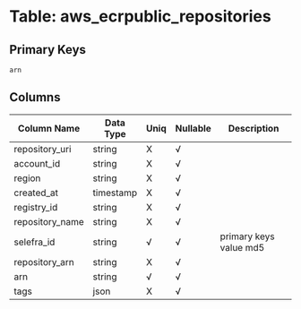 # Table: aws_ecrpublic_repositories

## Primary Keys 

```
arn
```


## Columns 

|  Column Name   |  Data Type  | Uniq | Nullable | Description | 
|  ----  | ----  | ----  | ----  | ---- | 
| repository_uri | string | X | √ |  | 
| account_id | string | X | √ |  | 
| region | string | X | √ |  | 
| created_at | timestamp | X | √ |  | 
| registry_id | string | X | √ |  | 
| repository_name | string | X | √ |  | 
| selefra_id | string | √ | √ | primary keys value md5 | 
| repository_arn | string | X | √ |  | 
| arn | string | √ | √ |  | 
| tags | json | X | √ |  | 


